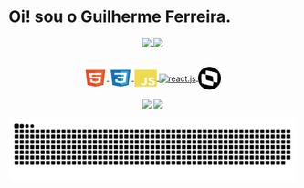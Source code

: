 <h1 text-align="center"> Oi! sou o Guilherme Ferreira.</h1>

<div align="center">
  <a href="https://github.com/guilherme-ferreira1">
  <img height="180em"   align="center" src="https://github-readme-stats.vercel.app/api?username=guilherme-ferreira1&show_icons=true&theme=react&include_all_commits=true&count_private=true"/>
  <img height="180em"  align="center" src="https://github-readme-stats.vercel.app/api/top-langs/?username=guilherme-ferreira1&layout=compact&langs_count=7&theme=react" />
</div>
 <br>
<div  align="center"> 
  <div style="display: inline_block"><br>
  <img align="center" alt="HTML" height="30" width="40" src="https://raw.githubusercontent.com/devicons/devicon/master/icons/html5/html5-original.svg">
  <img align="center" alt="CSS" height="30" width="40" src="https://raw.githubusercontent.com/devicons/devicon/master/icons/css3/css3-original.svg">
   <img align="center" alt="Rafa-Js" height="30" width="40" src="https://raw.githubusercontent.com/devicons/devicon/master/icons/javascript/javascript-plain.svg">
   <img align="center" alt="react.js" height="30" width="40" src="https://cdn.jsdelivr.net/gh/devicons/devicon/icons/react/react-original.svg" /> 
   <img align="center" alt="react.js" height="40" width="40" background-color="#ffffff" src="https://github.com/guilherme-ferreira1/guilherme-ferreira1/blob/output/totvs_icon_131953 (3).svg" /> 
</div>
  <br>
  <div>
    <a href="" target="_blank"><img src="https://img.shields.io/badge/-Instagram-%23E4405F?style=for-the-badge&logo=instagram&logoColor=white" target="_blank"></a>
  <a href="https://www.linkedin.com/in/guilherme-kau%C3%A3-da-silva-ferreira-a30001268/" target="_blank"><img src="https://img.shields.io/badge/-LinkedIn-%230077B5?style=for-the-badge&logo=linkedin&logoColor=white" target="_blank"></a> 
  </div>

</div>

![snake gif](https://github.com/guilherme-ferreira1/guilherme-ferreira1/blob/output/github-snake-dark.svg)
